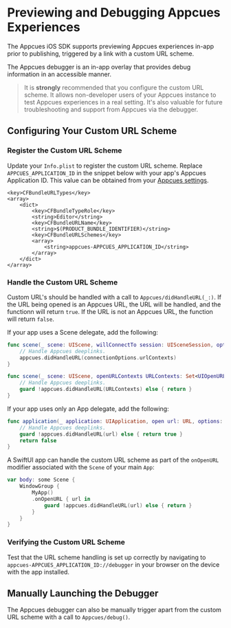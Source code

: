 # Previewing and Debugging Appcues Experiences

The Appcues iOS SDK supports previewing Appcues experiences in-app prior to publishing, triggered by a link with a custom URL scheme.

The Appcues debugger is an in-app overlay that provides debug information in an accessible manner.

> It is **strongly** recommended that you configure the custom URL scheme. It allows non-developer users of your Appcues instance to test Appcues experiences in a real setting. It's also valuable for future troubleshooting and support from Appcues via the debugger.

## Configuring Your Custom URL Scheme

### Register the Custom URL Scheme

Update your `Info.plist` to register the custom URL scheme. Replace `APPCUES_APPLICATION_ID` in the snippet below with your app's Appcues Application ID. This value can be obtained from your [Appcues settings](https://studio.appcues.com/settings/account). 

```
<key>CFBundleURLTypes</key>
<array>
    <dict>
        <key>CFBundleTypeRole</key>
        <string>Editor</string>
        <key>CFBundleURLName</key>
        <string>$(PRODUCT_BUNDLE_IDENTIFIER)</string>
        <key>CFBundleURLSchemes</key>
        <array>
            <string>appcues-APPCUES_APPLICATION_ID</string>
        </array>
    </dict>
</array>
```

### Handle the Custom URL Scheme

Custom URL's should be handled with a call to ``Appcues/didHandleURL(_:)``. If the URL being opened is an Appcues URL, the URL will be handled, and the functionn will return `true`. If the URL is not an Appcues URL, the function will return `false`.

If your app uses a Scene delegate, add the following:

```swift
func scene(_ scene: UIScene, willConnectTo session: UISceneSession, options connectionOptions: UIScene.ConnectionOptions) {
    // Handle Appcues deeplinks.
    appcues.didHandleURL(connectionOptions.urlContexts)
}

func scene(_ scene: UIScene, openURLContexts URLContexts: Set<UIOpenURLContext>) {
    // Handle Appcues deeplinks.
    guard !appcues.didHandleURL(URLContexts) else { return }
}
```

If your app uses only an App delegate, add the following:

```swift
func application(_ application: UIApplication, open url: URL, options: [UIApplication.OpenURLOptionsKey : Any] = [:] ) -> Bool {
    // Handle Appcues deeplinks.
    guard !appcues.didHandleURL(url) else { return true }
    return false
}
```

A SwiftUI app can handle the custom URL scheme as part of the `onOpenURL` modifier associated with the `Scene` of your main `App`:

```swift
var body: some Scene {
    WindowGroup {
        MyApp()
        .onOpenURL { url in
            guard !appcues.didHandleURL(url) else { return }
        }
    }
}
```

### Verifying the Custom URL Scheme

Test that the URL scheme handling is set up correctly by navigating to `appcues-APPCUES_APPLICATION_ID://debugger` in your browser on the device with the app installed.

## Manually Launching the Debugger

The Appcues debugger can also be manually trigger apart from the custom URL scheme with a call to ``Appcues/debug()``.
